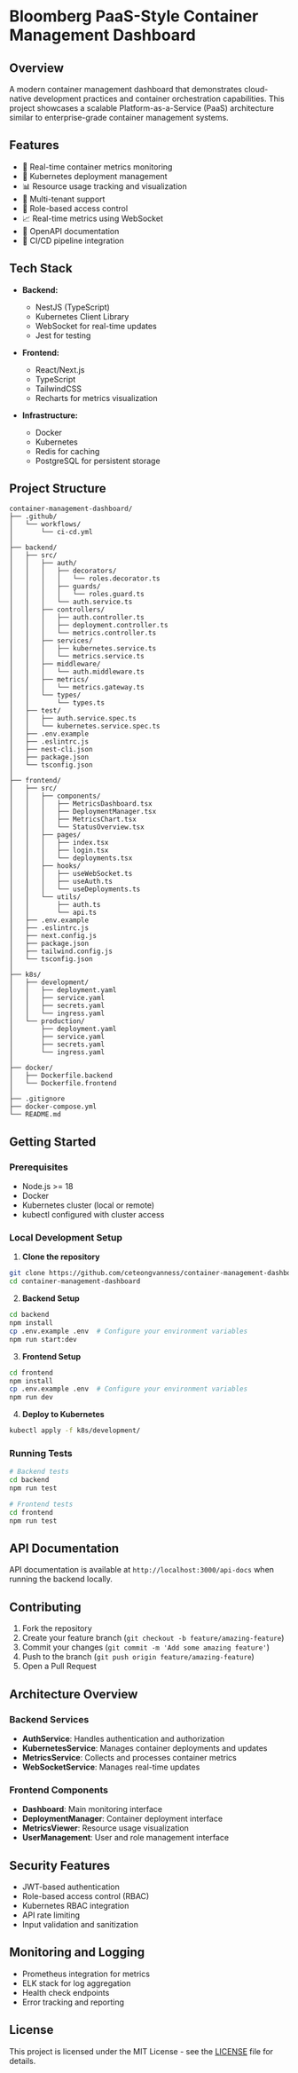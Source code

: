 # Bloomberg PaaS-Style Container Management Dashboard

## Overview
A modern container management dashboard that demonstrates cloud-native development practices and container orchestration capabilities. This project showcases a scalable Platform-as-a-Service (PaaS) architecture similar to enterprise-grade container management systems.

## Features
- 🔄 Real-time container metrics monitoring
- 🚀 Kubernetes deployment management
- 📊 Resource usage tracking and visualization
- 👥 Multi-tenant support
- 🔐 Role-based access control
- 📈 Real-time metrics using WebSocket
- 📝 OpenAPI documentation
- 🔄 CI/CD pipeline integration

## Tech Stack
- **Backend:**
  - NestJS (TypeScript)
  - Kubernetes Client Library
  - WebSocket for real-time updates
  - Jest for testing
  
- **Frontend:**
  - React/Next.js
  - TypeScript
  - TailwindCSS
  - Recharts for metrics visualization
  
- **Infrastructure:**
  - Docker
  - Kubernetes
  - Redis for caching
  - PostgreSQL for persistent storage

## Project Structure
```
container-management-dashboard/
├── .github/
│   └── workflows/
│       └── ci-cd.yml
│
├── backend/
│   ├── src/
│   │   ├── auth/
│   │   │   ├── decorators/
│   │   │   │   └── roles.decorator.ts
│   │   │   ├── guards/
│   │   │   │   └── roles.guard.ts
│   │   │   └── auth.service.ts
│   │   ├── controllers/
│   │   │   ├── auth.controller.ts
│   │   │   ├── deployment.controller.ts
│   │   │   └── metrics.controller.ts
│   │   ├── services/
│   │   │   ├── kubernetes.service.ts
│   │   │   └── metrics.service.ts
│   │   ├── middleware/
│   │   │   └── auth.middleware.ts
│   │   ├── metrics/
│   │   │   └── metrics.gateway.ts
│   │   └── types/
│   │       └── types.ts
│   ├── test/
│   │   ├── auth.service.spec.ts
│   │   └── kubernetes.service.spec.ts
│   ├── .env.example
│   ├── .eslintrc.js
│   ├── nest-cli.json
│   ├── package.json
│   └── tsconfig.json
│
├── frontend/
│   ├── src/
│   │   ├── components/
│   │   │   ├── MetricsDashboard.tsx
│   │   │   ├── DeploymentManager.tsx
│   │   │   ├── MetricsChart.tsx
│   │   │   └── StatusOverview.tsx
│   │   ├── pages/
│   │   │   ├── index.tsx
│   │   │   ├── login.tsx
│   │   │   └── deployments.tsx
│   │   ├── hooks/
│   │   │   ├── useWebSocket.ts
│   │   │   ├── useAuth.ts
│   │   │   └── useDeployments.ts
│   │   └── utils/
│   │       ├── auth.ts
│   │       └── api.ts
│   ├── .env.example
│   ├── .eslintrc.js
│   ├── next.config.js
│   ├── package.json
│   ├── tailwind.config.js
│   └── tsconfig.json
│
├── k8s/
│   ├── development/
│   │   ├── deployment.yaml
│   │   ├── service.yaml
│   │   ├── secrets.yaml
│   │   └── ingress.yaml
│   └── production/
│       ├── deployment.yaml
│       ├── service.yaml
│       ├── secrets.yaml
│       └── ingress.yaml
│
├── docker/
│   ├── Dockerfile.backend
│   └── Dockerfile.frontend
│
├── .gitignore
├── docker-compose.yml
└── README.md
```

## Getting Started

### Prerequisites
- Node.js >= 18
- Docker
- Kubernetes cluster (local or remote)
- kubectl configured with cluster access

### Local Development Setup

1. **Clone the repository**
```bash
git clone https://github.com/ceteongvanness/container-management-dashboard.git
cd container-management-dashboard
```

2. **Backend Setup**
```bash
cd backend
npm install
cp .env.example .env  # Configure your environment variables
npm run start:dev
```

3. **Frontend Setup**
```bash
cd frontend
npm install
cp .env.example .env  # Configure your environment variables
npm run dev
```

4. **Deploy to Kubernetes**
```bash
kubectl apply -f k8s/development/
```

### Running Tests
```bash
# Backend tests
cd backend
npm run test

# Frontend tests
cd frontend
npm run test
```

## API Documentation
API documentation is available at `http://localhost:3000/api-docs` when running the backend locally.

## Contributing
1. Fork the repository
2. Create your feature branch (`git checkout -b feature/amazing-feature`)
3. Commit your changes (`git commit -m 'Add some amazing feature'`)
4. Push to the branch (`git push origin feature/amazing-feature`)
5. Open a Pull Request

## Architecture Overview

### Backend Services
- **AuthService**: Handles authentication and authorization
- **KubernetesService**: Manages container deployments and updates
- **MetricsService**: Collects and processes container metrics
- **WebSocketService**: Manages real-time updates

### Frontend Components
- **Dashboard**: Main monitoring interface
- **DeploymentManager**: Container deployment interface
- **MetricsViewer**: Resource usage visualization
- **UserManagement**: User and role management interface

## Security Features
- JWT-based authentication
- Role-based access control (RBAC)
- Kubernetes RBAC integration
- API rate limiting
- Input validation and sanitization

## Monitoring and Logging
- Prometheus integration for metrics
- ELK stack for log aggregation
- Health check endpoints
- Error tracking and reporting

## License
This project is licensed under the MIT License - see the [LICENSE](LICENSE) file for details.
